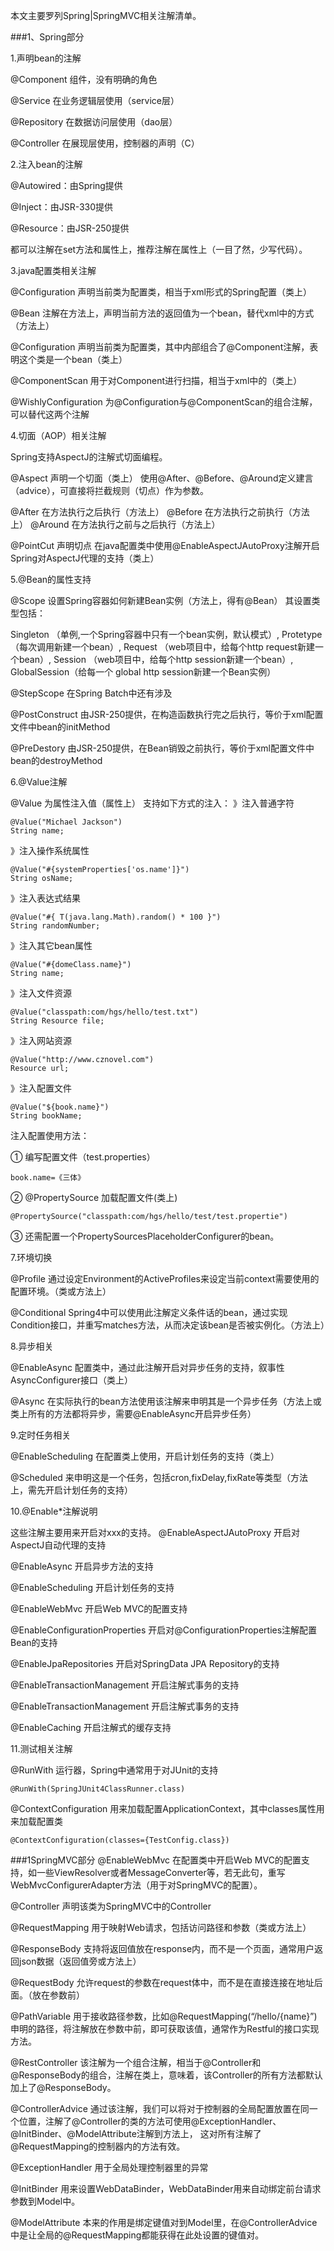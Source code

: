 
本文主要罗列Spring|SpringMVC相关注解清单。

###1、Spring部分

1.声明bean的注解

@Component 组件，没有明确的角色

@Service 在业务逻辑层使用（service层）

@Repository 在数据访问层使用（dao层）

@Controller 在展现层使用，控制器的声明（C）

2.注入bean的注解

@Autowired：由Spring提供

@Inject：由JSR-330提供

@Resource：由JSR-250提供

都可以注解在set方法和属性上，推荐注解在属性上（一目了然，少写代码）。

3.java配置类相关注解

@Configuration 声明当前类为配置类，相当于xml形式的Spring配置（类上）

@Bean 注解在方法上，声明当前方法的返回值为一个bean，替代xml中的方式（方法上）

@Configuration 声明当前类为配置类，其中内部组合了@Component注解，表明这个类是一个bean（类上）

@ComponentScan 用于对Component进行扫描，相当于xml中的（类上）

@WishlyConfiguration 为@Configuration与@ComponentScan的组合注解，可以替代这两个注解

4.切面（AOP）相关注解

Spring支持AspectJ的注解式切面编程。

@Aspect 声明一个切面（类上） 
使用@After、@Before、@Around定义建言（advice），可直接将拦截规则（切点）作为参数。

@After 在方法执行之后执行（方法上） 
@Before 在方法执行之前执行（方法上） 
@Around 在方法执行之前与之后执行（方法上）

@PointCut 声明切点 
在java配置类中使用@EnableAspectJAutoProxy注解开启Spring对AspectJ代理的支持（类上）

5.@Bean的属性支持

@Scope 设置Spring容器如何新建Bean实例（方法上，得有@Bean） 
其设置类型包括：

Singleton （单例,一个Spring容器中只有一个bean实例，默认模式）, 
Protetype （每次调用新建一个bean）, 
Request （web项目中，给每个http request新建一个bean）, 
Session （web项目中，给每个http session新建一个bean）, 
GlobalSession（给每一个 global http session新建一个Bean实例）

@StepScope 在Spring Batch中还有涉及

@PostConstruct 由JSR-250提供，在构造函数执行完之后执行，等价于xml配置文件中bean的initMethod

@PreDestory 由JSR-250提供，在Bean销毁之前执行，等价于xml配置文件中bean的destroyMethod

6.@Value注解

@Value 为属性注入值（属性上） 
支持如下方式的注入： 
》注入普通字符

	@Value("Michael Jackson")
	String name;

》注入操作系统属性

	@Value("#{systemProperties['os.name']}")
	String osName;

》注入表达式结果

	@Value("#{ T(java.lang.Math).random() * 100 }")
	String randomNumber;

》注入其它bean属性

	@Value("#{domeClass.name}")
	String name;

》注入文件资源

	@Value("classpath:com/hgs/hello/test.txt")
	String Resource file;

》注入网站资源

	@Value("http://www.cznovel.com")
	Resource url;

》注入配置文件

	@Value("${book.name}")
	String bookName;

注入配置使用方法： 

① 编写配置文件（test.properties）

	book.name=《三体》

② @PropertySource 加载配置文件(类上)

	@PropertySource("classpath:com/hgs/hello/test/test.propertie")

③ 还需配置一个PropertySourcesPlaceholderConfigurer的bean。

7.环境切换

@Profile 通过设定Environment的ActiveProfiles来设定当前context需要使用的配置环境。（类或方法上）

@Conditional Spring4中可以使用此注解定义条件话的bean，通过实现Condition接口，并重写matches方法，从而决定该bean是否被实例化。（方法上）

8.异步相关

@EnableAsync 配置类中，通过此注解开启对异步任务的支持，叙事性AsyncConfigurer接口（类上）

@Async 在实际执行的bean方法使用该注解来申明其是一个异步任务（方法上或类上所有的方法都将异步，需要@EnableAsync开启异步任务）

9.定时任务相关

@EnableScheduling 在配置类上使用，开启计划任务的支持（类上）

@Scheduled 来申明这是一个任务，包括cron,fixDelay,fixRate等类型（方法上，需先开启计划任务的支持）

10.@Enable*注解说明

这些注解主要用来开启对xxx的支持。 
@EnableAspectJAutoProxy 开启对AspectJ自动代理的支持

@EnableAsync 开启异步方法的支持

@EnableScheduling 开启计划任务的支持

@EnableWebMvc 开启Web MVC的配置支持

@EnableConfigurationProperties 开启对@ConfigurationProperties注解配置Bean的支持

@EnableJpaRepositories 开启对SpringData JPA Repository的支持

@EnableTransactionManagement 开启注解式事务的支持

@EnableTransactionManagement 开启注解式事务的支持

@EnableCaching 开启注解式的缓存支持

11.测试相关注解

@RunWith 运行器，Spring中通常用于对JUnit的支持

	@RunWith(SpringJUnit4ClassRunner.class)

@ContextConfiguration 用来加载配置ApplicationContext，其中classes属性用来加载配置类

	@ContextConfiguration(classes={TestConfig.class})

###1SpringMVC部分
@EnableWebMvc 在配置类中开启Web MVC的配置支持，如一些ViewResolver或者MessageConverter等，若无此句，重写WebMvcConfigurerAdapter方法（用于对SpringMVC的配置）。

@Controller 声明该类为SpringMVC中的Controller

@RequestMapping 用于映射Web请求，包括访问路径和参数（类或方法上）

@ResponseBody 支持将返回值放在response内，而不是一个页面，通常用户返回json数据（返回值旁或方法上）

@RequestBody 允许request的参数在request体中，而不是在直接连接在地址后面。（放在参数前）

@PathVariable 用于接收路径参数，比如@RequestMapping(“/hello/{name}”)申明的路径，将注解放在参数中前，即可获取该值，通常作为Restful的接口实现方法。

@RestController 该注解为一个组合注解，相当于@Controller和@ResponseBody的组合，注解在类上，意味着，该Controller的所有方法都默认加上了@ResponseBody。

@ControllerAdvice 通过该注解，我们可以将对于控制器的全局配置放置在同一个位置，注解了@Controller的类的方法可使用@ExceptionHandler、@InitBinder、@ModelAttribute注解到方法上， 
这对所有注解了 @RequestMapping的控制器内的方法有效。

@ExceptionHandler 用于全局处理控制器里的异常

@InitBinder 用来设置WebDataBinder，WebDataBinder用来自动绑定前台请求参数到Model中。

@ModelAttribute 本来的作用是绑定键值对到Model里，在@ControllerAdvice中是让全局的@RequestMapping都能获得在此处设置的键值对。